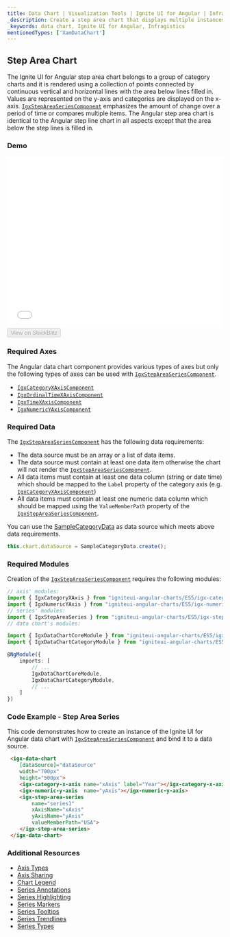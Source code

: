 ```yaml
---
title: Data Chart | Visualization Tools | Ignite UI for Angular | Infragistics | Step Area Chart
_description: Create a step area chart that displays multiple instances of visual elements in the same plot area in order to create composite chart views.
_keywords: data chart, Ignite UI for Angular, Infragistics
mentionedTypes: ['XamDataChart']
---
```


## Step Area Chart

The Ignite UI for Angular step area chart belongs to a group of category charts and it is rendered using a collection of points connected by continuous vertical and horizontal lines with the area below lines filled in. Values are represented on the y-axis and categories are displayed on the x-axis. [`IgxStepAreaSeriesComponent`](/products/ignite-ui-angular/api/docs/typescript/latest/classes/igxstepareaseriescomponent.html) emphasizes the amount of change over a period of time or compares multiple items. The Angular step area chart is identical to the Angular step line chart in all aspects except that the area below the step lines is filled in.

### Demo

<div class="sample-container loading" style="height: 400px">
    <iframe id="data-chart-type-category-series-iframe" src='{environment:dvDemosBaseUrl}/charts/data-chart-type-category-step-area-series' width="100%" height="100%" seamless frameBorder="0" onload="onXPlatSampleIframeContentLoaded(this);"></iframe>
</div>
<div>
    <button data-localize="stackblitz" disabled class="stackblitz-btn" data-iframe-id="data-chart-type-category-series-iframe" data-demos-base-url="{environment:dvDemosBaseUrl}">View on StackBlitz
    </button>
</div>

<div class="divider--half"></div>

### Required Axes

The Angular data chart component provides various types of axes but only the following types of axes can be used with [`IgxStepAreaSeriesComponent`](/products/ignite-ui-angular/api/docs/typescript/latest/classes/igxstepareaseriescomponent.html).

-   [`IgxCategoryXAxisComponent`](/products/ignite-ui-angular/api/docs/typescript/latest/classes/igxcategoryxaxiscomponent.html)
-   [`IgxOrdinalTimeXAxisComponent`](/products/ignite-ui-angular/api/docs/typescript/latest/classes/igxordinaltimexaxiscomponent.html)
-   [`IgxTimeXAxisComponent`](/products/ignite-ui-angular/api/docs/typescript/latest/classes/igxtimexaxiscomponent.html)
-   [`IgxNumericYAxisComponent`](/products/ignite-ui-angular/api/docs/typescript/latest/classes/igxnumericyaxiscomponent.html)

### Required Data

The [`IgxStepAreaSeriesComponent`](/products/ignite-ui-angular/api/docs/typescript/latest/classes/igxstepareaseriescomponent.html) has the following data requirements:

-   The data source must be an array or a list of data items.
-   The data source must contain at least one data item otherwise the chart will not render the [`IgxStepAreaSeriesComponent`](/products/ignite-ui-angular/api/docs/typescript/latest/classes/igxstepareaseriescomponent.html).
-   All data items must contain at least one data column (string or date time) which should be mapped to the `Label` property of the category axis (e.g. [`IgxCategoryXAxisComponent`](/products/ignite-ui-angular/api/docs/typescript/latest/classes/igxcategoryxaxiscomponent.html))
-   All data items must contain at least one numeric data column which should be mapped using the `ValueMemberPath` property of the [`IgxStepAreaSeriesComponent`](/products/ignite-ui-angular/api/docs/typescript/latest/classes/igxstepareaseriescomponent.html).

You can use the [SampleCategoryData](data-chart-data-sources-category.md) as data source which meets above data requirements.

```ts
this.chart.dataSource = SampleCategoryData.create();
```

### Required Modules

Creation of the [`IgxStepAreaSeriesComponent`](/products/ignite-ui-angular/api/docs/typescript/latest/classes/igxstepareaseriescomponent.html) requires the following modules:

```ts
// axis' modules:
import { IgxCategoryXAxis } from "igniteui-angular-charts/ES5/igx-category-x-axis";
import { IgxNumericYAxis } from "igniteui-angular-charts/ES5/igx-numeric-y-axis";
// series' modules:
import { IgxStepAreaSeries } from "igniteui-angular-charts/ES5/igx-step-area-series";
// data chart's modules:

import { IgxDataChartCoreModule } from "igniteui-angular-charts/ES5/igx-data-chart-core--module";
import { IgxDataChartCategoryModule } from "igniteui-angular-charts/ES5/igx-data-chart-category--module";

@NgModule({
    imports: [
        // ...
        IgxDataChartCoreModule,
        IgxDataChartCategoryModule,
        // ...
    ]
})
```

### Code Example - Step Area Series

This code demonstrates how to create an instance of the Ignite UI for Angular data chart with [`IgxStepAreaSeriesComponent`](/products/ignite-ui-angular/api/docs/typescript/latest/classes/igxstepareaseriescomponent.html) and bind it to a data source.

```html
 <igx-data-chart
    [dataSource]="dataSource"
    width="700px"
    height="500px">
    <igx-category-x-axis name="xAxis" label="Year"></igx-category-x-axis>
    <igx-numeric-y-axis  name="yAxis"></igx-numeric-y-axis>
    <igx-step-area-series
        name="series1"
        xAxisName="xAxis"
        yAxisName="yAxis"
        valueMemberPath="USA">
    </igx-step-area-series>
 </igx-data-chart>
```

### Additional Resources

-   [Axis Types](data-chart-axis-types.md)
-   [Axis Sharing](data-chart-axis-sharing.md)
-   [Chart Legend](data-chart-legends.md)
-   [Series Annotations](data-chart-series-annotations.md)
-   [Series Highlighting](data-chart-series-highlighting.md)
-   [Series Markers](data-chart-series-markers.md)
-   [Series Tooltips](data-chart-series-tooltips.md)
-   [Series Trendlines](data-chart-series-trendlines.md)
-   [Series Types](data-chart-series-types.md)

